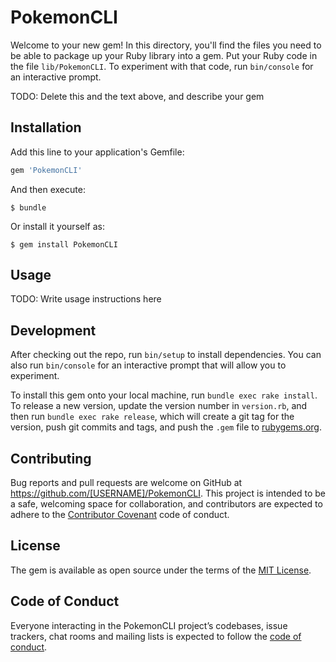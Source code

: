 # PokemonCLI

Welcome to your new gem! In this directory, you'll find the files you need to be able to package up your Ruby library into a gem. Put your Ruby code in the file `lib/PokemonCLI`. To experiment with that code, run `bin/console` for an interactive prompt.

TODO: Delete this and the text above, and describe your gem

## Installation

Add this line to your application's Gemfile:

```ruby
gem 'PokemonCLI'
```

And then execute:

    $ bundle

Or install it yourself as:

    $ gem install PokemonCLI

## Usage

TODO: Write usage instructions here

## Development

After checking out the repo, run `bin/setup` to install dependencies. You can also run `bin/console` for an interactive prompt that will allow you to experiment.

To install this gem onto your local machine, run `bundle exec rake install`. To release a new version, update the version number in `version.rb`, and then run `bundle exec rake release`, which will create a git tag for the version, push git commits and tags, and push the `.gem` file to [rubygems.org](https://rubygems.org).

## Contributing

Bug reports and pull requests are welcome on GitHub at https://github.com/[USERNAME]/PokemonCLI. This project is intended to be a safe, welcoming space for collaboration, and contributors are expected to adhere to the [Contributor Covenant](http://contributor-covenant.org) code of conduct.

## License

The gem is available as open source under the terms of the [MIT License](https://opensource.org/licenses/MIT).

## Code of Conduct

Everyone interacting in the PokemonCLI project’s codebases, issue trackers, chat rooms and mailing lists is expected to follow the [code of conduct](https://github.com/[USERNAME]/PokemonCLI/blob/master/CODE_OF_CONDUCT.md).
